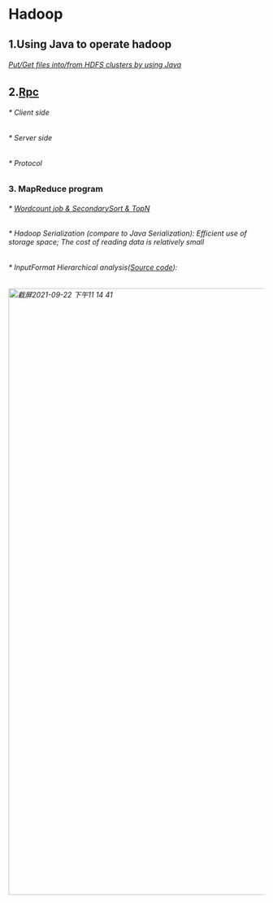 # Hadoop
## 1.Using Java to operate hadoop
###### [Put/Get files into/from HDFS clusters by using Java](https://github.com/ScytheCarl/Hadoop/tree/master/src/main/java/com/imooc/hdfs)

## 2.[Rpc](https://github.com/ScytheCarl/Hadoop/tree/master/src/main/java/com/imooc/rpc)
###### * Client side
###### * Server side
###### * Protocol 

### 3. MapReduce program
###### * [Wordcount job & SecondarySort & TopN](https://github.com/ScytheCarl/Hadoop/tree/master/src/main/java/com/imooc/mr)
###### * Hadoop Serialization (compare to Java Serialization): Efficient use of storage space; The cost of reading data is relatively small
###### * InputFormat Hierarchical analysis([Source code](https://archive.apache.org/dist/hadoop/common/hadoop-3.2.0/)):
###### <img width="1194" alt="截屏2021-09-22 下午11 14 41" src="https://user-images.githubusercontent.com/42943349/134461863-3de39893-14b8-448e-898d-39a2bd61fdf8.png">
